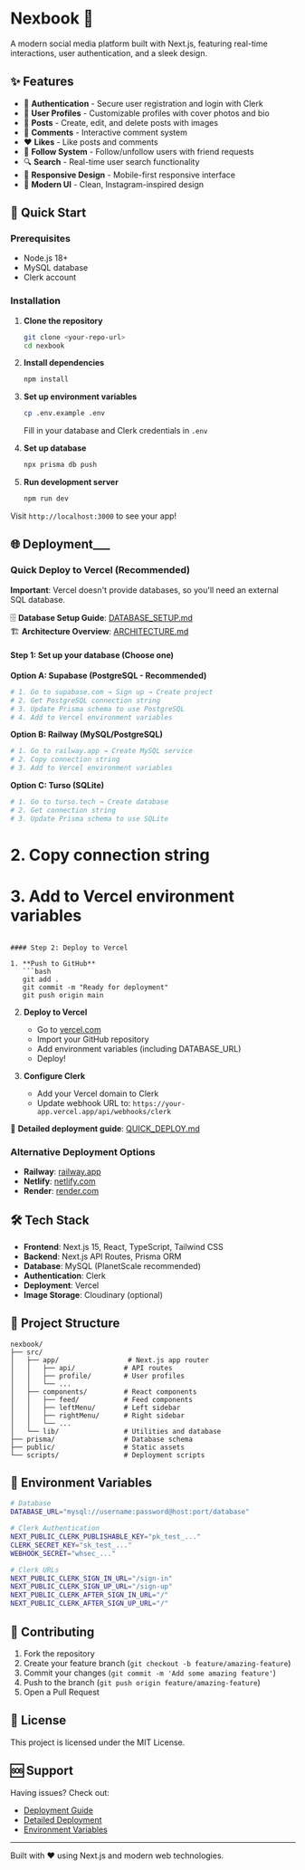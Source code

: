 # Nexbook 📱

A modern social media platform built with Next.js, featuring real-time interactions, user authentication, and a sleek design.

## ✨ Features

- 🔐 **Authentication** - Secure user registration and login with Clerk
- 👤 **User Profiles** - Customizable profiles with cover photos and bio
- 📝 **Posts** - Create, edit, and delete posts with images
- 💬 **Comments** - Interactive comment system
- ❤️ **Likes** - Like posts and comments
- 👥 **Follow System** - Follow/unfollow users with friend requests
- 🔍 **Search** - Real-time user search functionality
- 📱 **Responsive Design** - Mobile-first responsive interface
- 🎨 **Modern UI** - Clean, Instagram-inspired design

## 🚀 Quick Start

### Prerequisites
- Node.js 18+ 
- MySQL database
- Clerk account

### Installation

1. **Clone the repository**
   ```bash
   git clone <your-repo-url>
   cd nexbook
   ```

2. **Install dependencies**
   ```bash
   npm install
   ```

3. **Set up environment variables**
   ```bash
   cp .env.example .env
   ```
   Fill in your database and Clerk credentials in `.env`

4. **Set up database**
   ```bash
   npx prisma db push
   ```

5. **Run development server**
   ```bash
   npm run dev
   ```

Visit `http://localhost:3000` to see your app!

## 🌐 Deployment___

### Quick Deploy to Vercel (Recommended)

**Important**: Vercel doesn't provide databases, so you'll need an external SQL database.

🗄️ **Database Setup Guide**: [DATABASE_SETUP.md](./DATABASE_SETUP.md)  
🏗️ **Architecture Overview**: [ARCHITECTURE.md](./ARCHITECTURE.md)

#### Step 1: Set up your database (Choose one)

**Option A: Supabase (PostgreSQL - Recommended)**
```bash
# 1. Go to supabase.com → Sign up → Create project
# 2. Get PostgreSQL connection string
# 3. Update Prisma schema to use PostgreSQL
# 4. Add to Vercel environment variables
```

**Option B: Railway (MySQL/PostgreSQL)**
```bash
# 1. Go to railway.app → Create MySQL service
# 2. Copy connection string  
# 3. Add to Vercel environment variables
```

**Option C: Turso (SQLite)**
```bash
# 1. Go to turso.tech → Create database
# 2. Get connection string
# 3. Update Prisma schema to use SQLite
```
# 2. Copy connection string
# 3. Add to Vercel environment variables
```

#### Step 2: Deploy to Vercel

1. **Push to GitHub**
   ```bash
   git add .
   git commit -m "Ready for deployment"
   git push origin main
   ```

2. **Deploy to Vercel**
   - Go to [vercel.com](https://vercel.com)
   - Import your GitHub repository
   - Add environment variables (including DATABASE_URL)
   - Deploy!

3. **Configure Clerk**
   - Add your Vercel domain to Clerk
   - Update webhook URL to: `https://your-app.vercel.app/api/webhooks/clerk`

📖 **Detailed deployment guide**: [QUICK_DEPLOY.md](./QUICK_DEPLOY.md)

### Alternative Deployment Options

- **Railway**: [railway.app](https://railway.app)
- **Netlify**: [netlify.com](https://netlify.com)
- **Render**: [render.com](https://render.com)

## 🛠️ Tech Stack

- **Frontend**: Next.js 15, React, TypeScript, Tailwind CSS
- **Backend**: Next.js API Routes, Prisma ORM
- **Database**: MySQL (PlanetScale recommended)
- **Authentication**: Clerk
- **Deployment**: Vercel
- **Image Storage**: Cloudinary (optional)

## 📁 Project Structure

```
nexbook/
├── src/
│   ├── app/                 # Next.js app router
│   │   ├── api/            # API routes
│   │   ├── profile/        # User profiles
│   │   └── ...
│   ├── components/         # React components
│   │   ├── feed/           # Feed components
│   │   ├── leftMenu/       # Left sidebar
│   │   ├── rightMenu/      # Right sidebar
│   │   └── ...
│   └── lib/                # Utilities and database
├── prisma/                 # Database schema
├── public/                 # Static assets
└── scripts/                # Deployment scripts
```

## 🔧 Environment Variables

```bash
# Database
DATABASE_URL="mysql://username:password@host:port/database"

# Clerk Authentication
NEXT_PUBLIC_CLERK_PUBLISHABLE_KEY="pk_test_..."
CLERK_SECRET_KEY="sk_test_..."
WEBHOOK_SECRET="whsec_..."

# Clerk URLs
NEXT_PUBLIC_CLERK_SIGN_IN_URL="/sign-in"
NEXT_PUBLIC_CLERK_SIGN_UP_URL="/sign-up"
NEXT_PUBLIC_CLERK_AFTER_SIGN_IN_URL="/"
NEXT_PUBLIC_CLERK_AFTER_SIGN_UP_URL="/"
```

## 🤝 Contributing

1. Fork the repository
2. Create your feature branch (`git checkout -b feature/amazing-feature`)
3. Commit your changes (`git commit -m 'Add some amazing feature'`)
4. Push to the branch (`git push origin feature/amazing-feature`)
5. Open a Pull Request

## 📄 License

This project is licensed under the MIT License.

## 🆘 Support

Having issues? Check out:
- [Deployment Guide](./QUICK_DEPLOY.md)
- [Detailed Deployment](./DEPLOYMENT.md)
- [Environment Variables](./.env.example)

---

Built with ❤️ using Next.js and modern web technologies.
